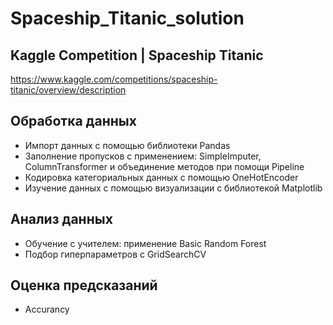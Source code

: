 # Spaceship_Titanic_solution

## Kaggle Competition | Spaceship Titanic
https://www.kaggle.com/competitions/spaceship-titanic/overview/description

## Обработка данных
- Импорт данных с помощью библиотеки Pandas
- Заполнение пропусков с применением: SimpleImputer, ColumnTransformer и объединение методов при помощи Pipeline
- Кодировка категориальных данных с помощью OneHotEncoder
- Изучение данных с помощью визуализации с библиотекой Matplotlib

## Анализ данных
- Обучение с учителем: применение Basic Random Forest 
- Подбор гиперпараметров с GridSearchCV

## Оценка предсказаний
- Accurancy
